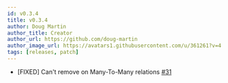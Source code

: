 ```yaml
---
id: v0.3.4
title: v0.3.4
author: Doug Martin
author_title: Creator
author_url: https://github.com/doug-martin
author_image_url: https://avatars1.githubusercontent.com/u/361261?v=4
tags: [releases, patch]
---
```


* [FIXED] Can't remove on Many-To-Many relations [#31](https://github.com/doug-martin/nestjs-query/issues/31)




